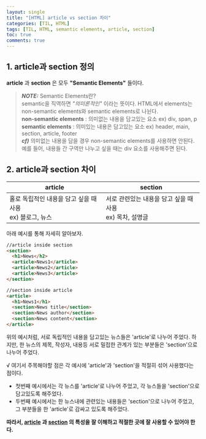 ```yaml
---
layout: single
title: "[HTML] article vs section 차이"
categories: [TIL, HTML]
tags: [TIL, HTML, semantic elements, article, section]
toc: true
comments: true
---
```


## 1. article과 section 정의
**article** 과 **section** 은 모두 **"Semantic Elements"** 들이다.  

> ***NOTE:*** Semantic Elements란?  
semantic을 직역하면 *"의미론적인"* 이라는 뜻이다. HTML에서 elements는 non-semantic elements와 semantic elements로 나뉜다.  
**non-semantic elements** : 의미없는 내용을 담고있는 요소 ex) div, span, p  
**semantic elements** : 의미있는 내용은 담고있는 요소 ex) header, main, section, article, footer  
***cf)*** 의미없는 내용을 담을 경우 non-semantic elements를 사용하면 안된다. 예를 들어, 내용들 간 구역만 나누고 싶을 때는 div 요소를 사용해주면 된다. 


## 2. article과 section 차이

article | section
--- | ---
홀로 독립적인 내용을 담고 싶을 때 사용<br/> ex) 블로그, 뉴스 | 서로 관련있는 내용을 담고 싶을 때 사용<br/> ex) 목차, 설명글

아래 예시를 통해 자세히 알아보자. 
```html
//article inside section
<section>
  <h1>News</h2>
  <article>News1</article>
  <article>News2</article>
  <article>News3</article>
</section>
```
```html
//section inside article
<article> 
  <h1>News1</h1>
  <section>News title</section>
  <section>News author</section>
  <section>News content</section>
</article>
```
위의 예시처럼, 서로 독립적인 내용을 담고있는 뉴스들은 'article'로 나누어 주었다. 하지만, 한 뉴스의 제목, 작성자, 내용등 서로 밀접한 관계가 있는 부분들은 'section'으로 나누어 주었다. 

√ 여기서 주목해야할 점은 각 예시에 'article'과 'section'을 적절히 섞어 사용했다는 점이다.
- 첫번째 예시에서는 각 뉴스를 'article'로 나누어 주었고, 각 뉴스들을 'section'으로 담고있도록 해주었다. 
- 두번째 예시에서는 한 뉴스내에 관련있는 내용들은 'section'으로 나누어 주었고, 그 부분들을 한 'article'로 감싸고 있도록 해주었다. 

**따라서, <u>article</u> 과 <u>section</u> 의 특성을 잘 이해하고 적절한 곳에 잘 사용할 수 있어야 한다.**
